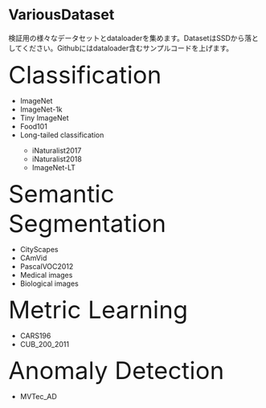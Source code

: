 # VariousDataset
検証用の様々なデータセットとdataloaderを集めます。DatasetはSSDから落としてください。Githubにはdataloader含むサンプルコードを上げます。
<p>
<font size="20">Classification</font>
<ul>
  <li>ImageNet</li>
  <li>ImageNet-1k</li>
  <li>Tiny ImageNet</li>
  <li>Food101</li>
  <li>Long-tailed classification</li>
  <ul>
  <li>iNaturalist2017</li>
  <li>iNaturalist2018</li>
  <li>ImageNet-LT</li>
</ul>
</ul>

<font size="20">Semantic Segmentation</font>
<ul>
  <li>CityScapes</li>
  <li>CAmVid</li>
  <li>PascalVOC2012</li>
  <li>Medical images</li>
  <li>Biological images</li>
</ul>

<font size="20">Metric Learning</font>
<ul>
  <li>CARS196</li>
  <li>CUB_200_2011</li>
</ul>

<font size="20">Anomaly Detection</font>
<ul>
  <li>MVTec_AD</li>
</ul>
</p>
